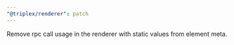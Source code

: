 ```yaml
---
"@triplex/renderer": patch
---
```


Remove rpc call usage in the renderer with static values from element meta.

